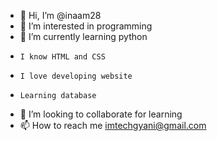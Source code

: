 - 👋 Hi, I’m @inaam28
- 👀 I’m interested in programming
- 🌱 I’m currently learning python
-     I know HTML and CSS
-     I love developing website
-     Learning database
- 💞️ I’m looking to collaborate for learning
- 📫 How to reach me imtechgyani@gmail.com

<!---
inaam28/inaam28 is a ✨ special ✨ repository because its `README.md` (this file) appears on your GitHub profile.
You can click the Preview link to take a look at your changes.
--->
